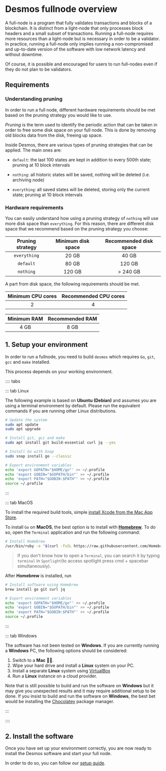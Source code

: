 # Desmos fullnode overview

A full-node is a program that fully validates transactions and blocks of a blockchain. It is distinct from a light-node
that only processes block headers and a small subset of transactions. Running a full-node requires more resources than a
light-node but is necessary in order to be a validator. In practice, running a full-node only implies running a
non-compromised and up-to-date version of the software with low network latency and without downtime.

Of course, it is possible and encouraged for users to run full-nodes even if they do not plan to be validators.

## Requirements

### Understanding pruning

In order to run a full node, different hardware requirements should be met based on the pruning strategy you would like
to use.

*Pruning* is the term used to identify the periodic action that can be taken in order to free some disk space on your
full node. This is done by removing old blocks data from the disk, freeing up space.

Inside Desmos, there are various types of pruning strategies that can be applied. The main ones are:

- `default`: the last 100 states are kept in addition to every 500th state; pruning at 10 block intervals

- `nothing`: all historic states will be saved, nothing will be deleted (i.e. archiving node)

- `everything`: all saved states will be deleted, storing only the current state; pruning at 10 block intervals

### Hardware requirements

You can easily understand how using a pruning strategy of `nothing` will use more disk space than `everything`. For this
reason, there are different disk space that we recommend based on the pruning strategy you choose:

| Pruning strategy | Minimum disk space | Recommended disk space |
| :--------------: | :----------------: | :--------------------: |
| `everything` | 20 GB | 40 GB | 
| `default` | 80 GB | 120 GB |
| `nothing` | 120 GB | \> 240 GB |

A part from disk space, the following requirements should be met.

| Minimum CPU cores | Recommended CPU cores |
| :---------------: | :-------------------: |
| 2 | 4 |

| Minimum RAM | Recommended RAM |
| :---------------: | :-------------------: |
| 4 GB | 8 GB |

## 1. Setup your environment

In order to run a fullnode, you need to build `desmos` which requires `Go`, `git`, `gcc` and `make` installed.

This process depends on your working environment.

:::: tabs

::: tab Linux

The following example is based on **Ubuntu (Debian)** and assumes you are using a terminal environment by default.
Please run the equivalent commands if you are running other Linux distributions.

```bash
# Update the system
sudo apt update 
sudo apt upgrade 

# Install git, gcc and make
sudo apt install git build-essential curl jq --yes

# Install Go with Snap
sudo snap install go --classic

# Export environment variables
echo 'export GOPATH="$HOME/go"' >> ~/.profile
echo 'export GOBIN="$GOPATH/bin"' >> ~/.profile
echo 'export PATH="$GOBIN:$PATH"' >> ~/.profile
source ~/.profile
```

:::

::: tab MacOS

To install the required build tools,
simple [install Xcode from the Mac App Store](https://apps.apple.com/hk/app/xcode/id497799835?l=en&mt=12).

To install `Go` on __MacOS__, the best option is to install with [__Homebrew__](https://brew.sh/). To do so, open
the `Terminal` application and run the following command:

```bash
# Install Homebrew
/usr/bin/ruby -e "$(curl -fsSL https://raw.githubusercontent.com/Homebrew/install/master/install)"
```

> If you don't know how to open a `Terminal`, you can search it by typing `terminal` in `Spotlight`(to access spotlight press cmd + spacebar simultaneously).

After __Homebrew__ is installed, run

```bash
# Install software using Homebrew
brew install go git curl jq

# Export environment variables
echo 'export GOPATH="$HOME/go"' >> ~/.profile
echo 'export GOBIN="$GOPATH/bin"' >> ~/.profile
echo 'export PATH="$GOBIN:$PATH"' >> ~/.profile
source ~/.profile
```

:::

::: tab Windows

The software has not been tested on __Windows__. If you are currently running a __Windows__ PC, the following options
should be considered:

1. Switch to a __Mac__ 👨‍💻.
2. Wipe your hard drive and install a __Linux__ system on your PC.
3. Install a separate __Linux__ system using [VirtualBox](https://www.virtualbox.org/wiki/Downloads)
4. Run a __Linux__ instance on a cloud provider.

Note that is still possible to build and run the software on __Windows__ but it may give you unexpected results and it
may require additional setup to be done. If you insist to build and run the software on __Windows__, the best bet would
be installing the [Chocolatey](https://chocolatey.org/) package manager.

:::

::::

## 2. Install the software

Once you have set up your environment correctly, you are now ready to install the Desmos software and start your full
node.

In order to do so, you can follow our [setup guide](setup.md).
